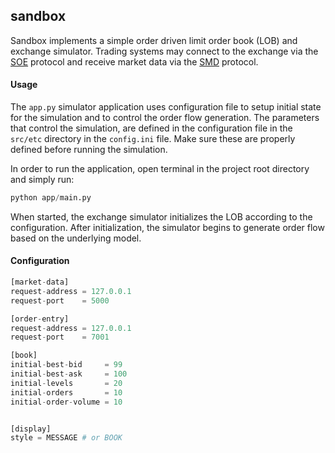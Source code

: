 sandbox
----
Sandbox implements a simple order driven limit order book (LOB) and exchange simulator. Trading systems may connect to the exchange via the [SOE](../eridanus/readme.md) protocol and receive market data via the [SMD](../fornax/readme.md) protocol.

#### Usage
 The `app.py` simulator application uses configuration file to setup initial state for the simulation and to control the order flow generation. The parameters that control the simulation, are defined in the configuration file in the `src/etc` directory in the `config.ini` file. Make sure these are properly defined before running the simulation.
 
 In order to run the application, open terminal in the project root directory and simply run: 
```python
python app/main.py
```
When started, the exchange simulator initializes the LOB according to the configuration.
After initialization, the simulator begins to generate order flow based on the underlying model.

#### Configuration

```python
[market-data]
request-address = 127.0.0.1  
request-port    = 5000

[order-entry]
request-address = 127.0.0.1
request-port    = 7001

[book]
initial-best-bid     = 99
initial-best-ask     = 100
initial-levels       = 20
initial-orders       = 10
initial-order-volume = 10


[display]
style = MESSAGE # or BOOK
```
